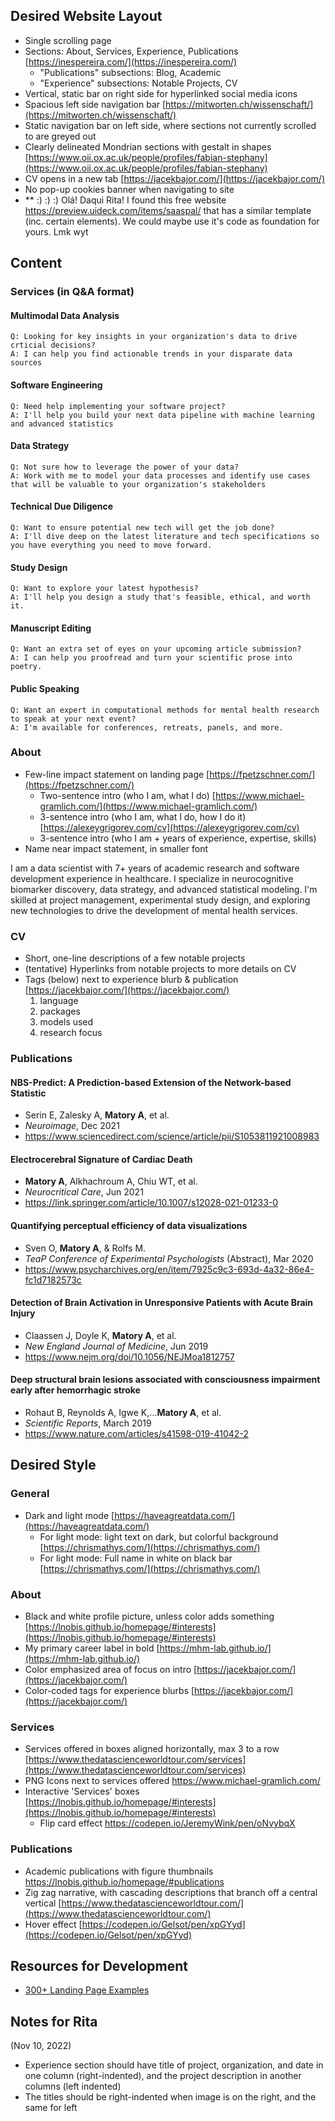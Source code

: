 ## Desired Website Layout
- Single scrolling page
- Sections: About, Services, Experience, Publications [https://inespereira.com/](https://inespereira.com/)
  - "Publications" subsections: Blog, Academic
  - "Experience" subsections: Notable Projects, CV
- Vertical, static bar on right side for hyperlinked social media icons
- Spacious left side navigation bar  [https://mitworten.ch/wissenschaft/](https://mitworten.ch/wissenschaft/)  
- Static navigation bar on left side, where sections not currently scrolled to are greyed out
- Clearly delineated Mondrian sections with gestalt in shapes  [https://www.oii.ox.ac.uk/people/profiles/fabian-stephany](https://www.oii.ox.ac.uk/people/profiles/fabian-stephany)  
- CV opens in a new tab  [https://jacekbajor.com/](https://jacekbajor.com/)  
- No pop-up cookies banner when navigating to site
- ** :) :) :) Olá! Daqui Rita! I found this free website https://preview.uideck.com/items/saaspal/ that has a similar template (inc. certain elements). We could maybe use it's code as foundation for yours. Lmk wyt

## Content
### Services (in Q&A format)
#### Multimodal Data Analysis 
    Q: Looking for key insights in your organization's data to drive crticial decisions?
    A: I can help you find actionable trends in your disparate data sources

#### Software Engineering
	Q: Need help implementing your software project?
	A: I'll help you build your next data pipeline with machine learning and advanced statistics

#### Data Strategy
	Q: Not sure how to leverage the power of your data?
	A: Work with me to model your data processes and identify use cases that will be valuable to your organization's stakeholders
		
#### Technical Due Diligence
	Q: Want to ensure potential new tech will get the job done?
	A: I'll dive deep on the latest literature and tech specifications so you have everything you need to move forward.

#### Study Design
	Q: Want to explore your latest hypothesis?
	A: I'll help you design a study that's feasible, ethical, and worth it.

#### Manuscript Editing
	Q: Want an extra set of eyes on your upcoming article submission?
	A: I can help you proofread and turn your scientific prose into poetry.

#### Public Speaking
	Q: Want an expert in computational methods for mental health research to speak at your next event?
	A: I'm available for conferences, retreats, panels, and more.

### About
- Few-line impact statement on landing page [https://fpetzschner.com/](https://fpetzschner.com/)  
    - Two-sentence intro (who I am, what I do) [https://www.michael-gramlich.com/](https://www.michael-gramlich.com/)
    - 3-sentence intro (who I am, what I do, how I do it)  [https://alexeygrigorev.com/cv](https://alexeygrigorev.com/cv) 
    - 3-sentence intro (who I am + years of experience, expertise, skills)
- Name near impact statement, in smaller font

I am a data scientist with 7+ years of academic research and software development experience in healthcare. I specialize in neurocognitive biomarker discovery, data strategy, and advanced statistical modeling. I'm skilled at project management, experimental study design, and exploring new technologies to drive the development of mental health services.

### CV
- Short, one-line descriptions of a few notable projects
- (tentative) Hyperlinks from notable projects to more details on CV 
- Tags (below) next to experience blurb & publication [https://jacekbajor.com/](https://jacekbajor.com/)
  1. language 
  2. packages 
  3. models used 
  4. research focus

### Publications
#### NBS-Predict: A Prediction-based Extension of the Network-based Statistic
- Serin E, Zalesky A, **Matory A**, et al.
- *Neuroimage*, Dec 2021
- https://www.sciencedirect.com/science/article/pii/S1053811921008983

#### Electrocerebral Signature of Cardiac Death
- **Matory A**, Alkhachroum A, Chiu WT, et al.
- *Neurocritical Care*, Jun 2021
- https://link.springer.com/article/10.1007/s12028-021-01233-0

#### Quantifying perceptual efficiency of data visualizations
- Sven O, **Matory A**, & Rolfs M.
- *TeaP Conference of  Experimental Psychologists* (Abstract), Mar 2020
- https://www.psycharchives.org/en/item/7925c9c3-693d-4a32-86e4-fc1d7182573c

#### Detection of Brain Activation in Unresponsive Patients with Acute Brain Injury
- Claassen J, Doyle K, **Matory A**, et al.
- *New England Journal of Medicine*, Jun 2019
- https://www.nejm.org/doi/10.1056/NEJMoa1812757

#### Deep structural brain lesions associated with consciousness impairment early after hemorrhagic stroke
- Rohaut B, Reynolds A, Igwe K,...**Matory A**, et al. 
- *Scientific Reports*, March 2019
- https://www.nature.com/articles/s41598-019-41042-2

## Desired Style
### General
- Dark and light mode  [https://haveagreatdata.com/](https://haveagreatdata.com/)  
  - For light mode: light text on dark, but colorful background  [https://chrismathys.com/](https://chrismathys.com/)  
  - For light mode: Full name in white on black bar   [https://chrismathys.com/](https://chrismathys.com/)
### About
- Black and white profile picture, unless color adds something 
[https://lnobis.github.io/homepage/#interests](https://lnobis.github.io/homepage/#interests)  
- My primary career label in bold [https://mhm-lab.github.io/](https://mhm-lab.github.io/)  
- Color emphasized area of focus on intro  [https://jacekbajor.com/](https://jacekbajor.com/)  
- Color-coded tags for experience blurbs [https://jacekbajor.com/](https://jacekbajor.com/)  

### Services
- Services offered in boxes aligned horizontally, max 3 to a row [https://www.thedatascienceworldtour.com/services](https://www.thedatascienceworldtour.com/services) 
- PNG Icons next to services offered  https://www.michael-gramlich.com/
- Interactive 'Services' boxes
[https://lnobis.github.io/homepage/#interests](https://lnobis.github.io/homepage/#interests)
  - Flip card effect https://codepen.io/JeremyWink/pen/oNvybqX
### Publications
- Academic publications with figure thumbnails https://lnobis.github.io/homepage/#publications
- Zig zag narrative, with cascading descriptions that branch off a central vertical 
[https://www.thedatascienceworldtour.com/](https://www.thedatascienceworldtour.com/)  
- Hover effect [https://codepen.io/Gelsot/pen/xpGYyd](https://codepen.io/Gelsot/pen/xpGYyd)

## Resources for Development
- [300+ Landing Page Examples](https://www.btw.so/marketing/landing-page-examples)

## Notes for Rita
(Nov 10, 2022)
- Experience section should have title of project, organization, and date in one column (right-indented), and the project description in another columns (left indented)
- The titles should be right-indented when image is on the right, and the same for left